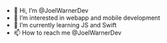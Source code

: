 - 👋 Hi, I’m @JoelWarnerDev
- 👀 I’m interested in webapp and mobile development
- 🌱 I’m currently learning JS and Swift
- 📫 How to reach me @JoelWarnerDev

<!---
JoelWarnerDev/JoelWarnerDev is a ✨ special ✨ repository because its `README.md` (this file) appears on your GitHub profile.
You can click the Preview link to take a look at your changes.
--->
